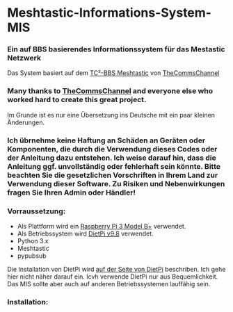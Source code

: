 # Meshtastic-Informations-System-MIS
### Ein auf BBS basierendes Informationssystem für das Mestastic Netzwerk

Das System basiert auf dem [TC²-BBS Meshtastic](https://github.com/TheCommsChannel/TC2-BBS-mesh) von [TheCommsChannel](https://github.com/TheCommsChannel)

### Many thanks to [TheCommsChannel](https://github.com/TheCommsChannel) and everyone else who worked hard to create this great project.

Im Grunde ist es nur eine Übersetzung ins Deutsche mit ein paar kleinen Änderungen.

### Ich übrnehme keine Haftung an Schäden an Geräten oder Komponenten, die durch die Verwendung dieses Codes oder der Anleitung dazu entstehen. Ich weise darauf hin, dass die Anleitung ggf. unvollständig oder fehlerhaft sein könnte. Bitte beachten Sie die gesetzlichen Vorschriften in Ihrem Land zur Verwendung dieser Software. Zu Risiken und Nebenwirkungen fragen Sie Ihren Admin oder Händler!

### Vorraussetzung:
- Als Plattform wird ein [Raspberry Pi 3 Model B+](https://www.raspberrypi.com/products/raspberry-pi-3-model-b-plus/) verwendet.
- Als Betriebssystem wird [DietPi v9.8](https://dietpi.com/) verwendet.
- Python 3.x
- Meshtastic
- pypubsub

Die Installation von DietPi wird [auf der Seite von DietPi](https://dietpi.com/docs/install/) beschriben. Ich gehe hier nicht näher darauf ein. Icvh verwende DietPi nur aus Bequemlichkeit. Das MIS sollte aber auch auf anderen Betriebssystemen lauffähig sein.

### Installation:

[]()
